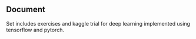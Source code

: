 ## Document
Set includes exercises and kaggle trial for deep learning implemented using tensorflow and pytorch.